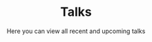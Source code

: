 ---
layout: talk
title: Talks
ref: talks
lang: en
permalink: /talks/
excerpt: My talks
subtitle: Here you can view all recent and upcoming talks
---